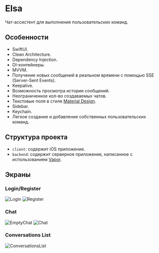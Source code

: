 # Elsa
Чат-ассистент для выполнения пользовательских команд.

## Особенности
* SwiftUI.
* Clean Architecture.
* Dependency Injection.
* DI-контейнеры.
* MVVM.
* Получение новых сообщений в реальном времени с помощью SSE (Server-Sent Events).
* Keepalive.
* Возможность просмотра истории сообщений.
* Неограниченное кол-во создаваемых чатов.
* Текстовые поля в стиле [Material Design](https://m3.material.io/components/text-fields/overview).
* Sidebar.
* Keychain.
* Легкое создание и добавление собственных пользовательских команд.

## Структура проекта
* `client`: содержит iOS приложение.
* `backend`: содержит серверное приложение, написанное с использованием [Vapor](https://vapor.codes).

## Экраны
### Login/Register
![Login](screens/Login.png) 
![Register](screens/Register.png)

### Chat
![EmptyChat](screens/EmptyChat.png)
![Chat](screens/Chat.png)

### Conversations List
![ConversationsList](screens/ConversationsList.png)